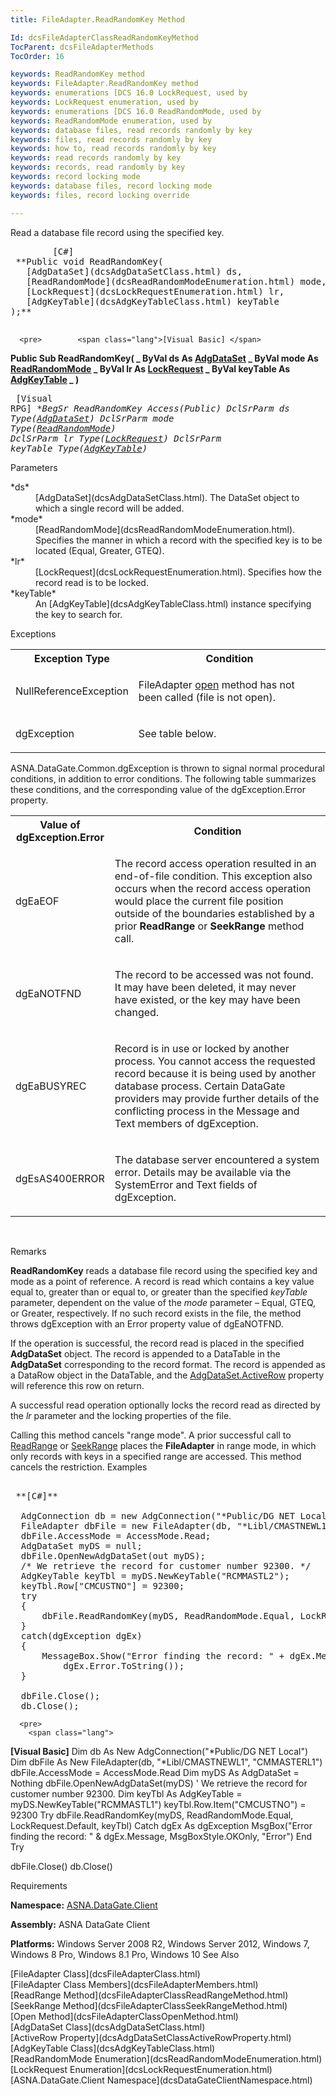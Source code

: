 ```yaml
---
title: FileAdapter.ReadRandomKey Method

Id: dcsFileAdapterClassReadRandomKeyMethod
TocParent: dcsFileAdapterMethods
TocOrder: 16

keywords: ReadRandomKey method
keywords: FileAdapter.ReadRandomKey method
keywords: enumerations [DCS 16.0 LockRequest, used by
keywords: LockRequest enumeration, used by
keywords: enumerations [DCS 16.0 ReadRandomMode, used by
keywords: ReadRandomMode enumeration, used by
keywords: database files, read records randomly by key
keywords: files, read records randomly by key
keywords: how to, read records randomly by key
keywords: read records randomly by key
keywords: records, read randomly by key
keywords: record locking mode
keywords: database files, record locking mode
keywords: files, record locking override

---
```


Read a database file record using the specified key.
<pre>        <span class="lang">[C#]</span>
 **Public void ReadRandomKey(
   [AdgDataSet](dcsAdgDataSetClass.html) ds,
   [ReadRandomMode](dcsReadRandomModeEnumeration.html) mode,
   [LockRequest](dcsLockRequestEnumeration.html) lr,
   [AdgKeyTable](dcsAdgKeyTableClass.html) keyTable
);** 
      </pre>
      <pre>        <span class="lang">[Visual Basic] </span>
 **Public Sub ReadRandomKey( _
   ByVal ds As [AdgDataSet](dcsAdgDataSetClass.html) _
   ByVal mode As [ReadRandomMode](dcsReadRandomModeEnumeration.html) _
   ByVal lr As [LockRequest](dcsLockRequestEnumeration.html) _
   ByVal keyTable As [AdgKeyTable](dcsAdgKeyTableClass.html) _
)** 
      </pre>
      <pre class="prettyprint">        <span class="lang">[Visual RPG]</span>
 **BegSr ReadRandomKey Access(*Public)
   DclSrParm ds Type([AdgDataSet](dcsAdgDataSetClass.html))
   DclSrParm mode Type([ReadRandomMode](dcsReadRandomModeEnumeration.html))
   DclSrParm lr Type([LockRequest](dcsLockRequestEnumeration.html))
   DclSrParm keyTable Type([AdgKeyTable](dcsAdgKeyTableClass.html))** 
      </pre>

Parameters

<dl>
        <dt>
 *ds* 
        </dt>
        <dd>[AdgDataSet](dcsAdgDataSetClass.html). The DataSet object to which a 
						single record will be added. </dd>
        <dt>
 *mode* 
        </dt>
        <dd>[ReadRandomMode](dcsReadRandomModeEnumeration.html). Specifies the 
								manner in which a record with the specified key is to be located (Equal, 
								Greater, GTEQ). </dd>
        <dt>
 *lr* 
        </dt>
        <dd>[LockRequest](dcsLockRequestEnumeration.html). Specifies how the 
										record read is to be locked. </dd>
        <dt>
 *keyTable* 
        </dt>
        <dd>An [AdgKeyTable](dcsAdgKeyTableClass.html) instance specifying 
												the key to search for.
											</dd>
</dl>

Exceptions

<table class="dtTABLE" id="table2" x-use-null-cells="x-use-null-cells" style="border-spacing: 0px;     x-cell-content-align: Top" cellspacing="0">
          <colgroup span="1">
            <col span="1" style="FONT-WEIGHT: bold; WIDTH: 30%" />
            <col span="1" style="WIDTH: 70%" />
          </colgroup>
          <tr>
            <th colspan="1" rowspan="1">
							Exception Type
						</th>
            <th colspan="1" rowspan="1">
							Condition
						</th>
          </tr>
          <tr>
            <td colspan="1" rowspan="1">

NullReferenceException 
</td>
            <td colspan="1" rowspan="1">

FileAdapter [open](dcsFileAdapterClassOpenMethod.html) method has not been called (file is not open). 
</td>
          </tr>
          <tr>
            <td colspan="1" rowspan="1">

dgException
</td>
            <td colspan="1" rowspan="1">

See table below.
</td>
          </tr>
</table>

ASNA.DataGate.Common.dgException is thrown to signal normal procedural conditions, in addition to error conditions. The following table summarizes these conditions, and the corresponding value of the dgException.Error property.
<br />

<table class="dtTABLE" id="table3" x-use-null-cells="x-use-null-cells" style="border-spacing: 0px;     x-cell-content-align: Top" cellspacing="0">
          <colgroup span="1">
            <col span="1" style="FONT-WEIGHT: bold; WIDTH: 30%" />
            <col span="1" style="WIDTH: 70%" />
          </colgroup>
          <tr>
            <th colspan="1" rowspan="1">
							Value of dgException.Error
						</th>
            <th colspan="1" rowspan="1">
							Condition
						</th>
          </tr>
          <tr>
            <td colspan="1" rowspan="1">

dgEaEOF
</td>
            <td colspan="1" rowspan="1">

The record access operation resulted in an end-of-file condition. This exception also occurs when the record access operation would place the current file position outside of the boundaries established by a prior **ReadRange** or **SeekRange** method call.
</td>
          </tr>
          <tr>
            <td colspan="1" rowspan="1">

dgEaNOTFND
</td>
            <td colspan="1" rowspan="1">

The record to be accessed was not found. It may have been deleted, it may never have existed, or the key may have been changed.
</td>
          </tr>
          <tr>
            <td colspan="1" rowspan="1">

dgEaBUSYREC
</td>
            <td colspan="1" rowspan="1">

Record is in use or locked by another process. You cannot access the requested record because it is being used by another database process. Certain DataGate providers may provide further details of the conflicting process in the Message and Text members of dgException.
</td>
          </tr>
          <tr>
            <td colspan="1" rowspan="1">

dgEsAS400ERROR
</td>
            <td colspan="1" rowspan="1">

The database server encountered a system error. Details may be available via the SystemError and Text fields of dgException.
</td>
          </tr>
</table>

<br />

Remarks

**ReadRandomKey** reads a database file record using the specified key and mode as a point of reference. A record is read which contains a key value equal to, greater than or equal to, or greater than the specified *keyTable* parameter, dependent on the value of the *mode* parameter – Equal, GTEQ, or Greater, respectively. If no such record exists in the file, the method throws dgException with an Error property value of dgEaNOTFND.

If the operation is successful, the record read is placed in the specified **AdgDataSet** object. The record is appended to a DataTable in the **AdgDataSet** corresponding to the record format. The record is appended as a DataRow object in the DataTable, and the [AdgDataSet.ActiveRow](dcsAdgDataSetClassActiveRowProperty.html) property will reference this row on return. 

A successful read operation optionally locks the record read as directed by the *lr* parameter and the locking properties of the file.

Calling this method cancels "range mode". A prior successful call to [ReadRange](dcsFileAdapterClassReadRangeMethod.html) or [ SeekRange](dcsFileAdapterClassSeekRangeMethod.html) places the **FileAdapter** in range mode, in which only records with keys in a specified range are accessed. This method cancels the restriction.
Examples

<pre>
        <span class="lang">
 **[C#]** 
        </span>
  AdgConnection db = new AdgConnection("*Public/DG NET Local");
  FileAdapter dbFile = new FileAdapter(db, "*Libl/CMASTNEWL1", "CMMASTERL1");
  dbFile.AccessMode = AccessMode.Read;
  AdgDataSet myDS = null;
  dbFile.OpenNewAdgDataSet(out myDS);
  /* We retrieve the record for customer number 92300. */
  AdgKeyTable keyTbl = myDS.NewKeyTable("RCMMASTL2");
  keyTbl.Row["CMCUSTNO"] = 92300;
  try
  {
      dbFile.ReadRandomKey(myDS, ReadRandomMode.Equal, LockRequest.Default, keyTbl);
  }
  catch(dgException dgEx)
  {
      MessageBox.Show("Error finding the record: " + dgEx.Message,
          dgEx.Error.ToString());
  }

  dbFile.Close();
  db.Close();</pre>
      <pre>
        <span class="lang">
 **[Visual Basic]** 
        </span>
  Dim db As New AdgConnection("*Public/DG NET Local")
  Dim dbFile As New FileAdapter(db, "*Libl/CMASTNEWL1", "CMMASTERL1")
  dbFile.AccessMode = AccessMode.Read
  Dim myDS As AdgDataSet = Nothing
  dbFile.OpenNewAdgDataSet(myDS)
  ' We retrieve the record for customer number 92300. 
  Dim keyTbl As AdgKeyTable = myDS.NewKeyTable("RCMMASTL1")
  keyTbl.Row.Item("CMCUSTNO") = 92300
  Try
      dbFile.ReadRandomKey(myDS, ReadRandomMode.Equal, LockRequest.Default, keyTbl)
  Catch dgEx As dgException
      MsgBox("Error finding the record: " &amp; dgEx.Message, MsgBoxStyle.OKOnly, "Error")
  End Try

  dbFile.Close()
  db.Close()</pre>

Requirements

**Namespace:** [ASNA.DataGate.Client](dcsDataGateClientNamespace.html) 

**Assembly:** ASNA DataGate Client

**Platforms:** Windows Server 2008 R2, Windows Server 2012, Windows 7, Windows 8 Pro, Windows 8.1 Pro, Windows 10
See Also

<dl />
      [FileAdapter Class](dcsFileAdapterClass.html)
      <br />
      [FileAdapter Class Members](dcsFileAdapterMembers.html)
      <br />
      [ReadRange Method](dcsFileAdapterClassReadRangeMethod.html)
      <br />
      [SeekRange Method](dcsFileAdapterClassSeekRangeMethod.html)
      <br />
      [Open Method](dcsFileAdapterClassOpenMethod.html)
      <br />
      [AdgDataSet Class](dcsAdgDataSetClass.html)
      <br />
      [ActiveRow Property](dcsAdgDataSetClassActiveRowProperty.html)
      <br />
      [AdgKeyTable Class](dcsAdgKeyTableClass.html)
      <br />
      [ReadRandomMode Enumeration](dcsReadRandomModeEnumeration.html)
      <br />
      [LockRequest Enumeration](dcsLockRequestEnumeration.html)
      <br />
      [ASNA.DataGate.Client Namespace](dcsDataGateClientNamespace.html)

